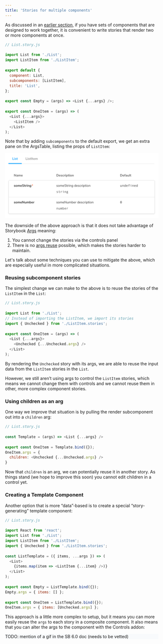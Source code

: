 ```yaml
---
title: 'Stories for multiple components'
---
```


As discussed in an [earlier section](../writing-stories/introduction#stories-for-two-or-more-components), if you have sets of components that are designed to work together, it is convenient to write stories that render two or more components at once.

```js
// List.story.js

import List from './List';
import ListItem from './ListItem';

export default {
  component: List,
  subcomponents: [ListItem],
  title: 'List',
};

export const Empty = (args) => <List {...args} />;

export const OneItem = (args) => (
  <List {...args}>
    <ListItem />
  </List>
);
```
Note that by adding `subcomponents` to the default export, we get an extra pane on the ArgsTable, listing the props of `ListItem`:

![Storybook story with subcomponent argstable](./argstable-subcomponents.png)

The downside of the above approach is that it does not take advantage of Storybook [Args](../writing-stories/args) meaning:

1. You cannot change the stories via the controls panel
2. There is no [args reuse](../writing-stories/introduction#using-args) possible, which makes the stories harder to maintain.

Let's talk about some techniques you can use to mitigate the above, which are especially useful in more complicated situations.

### Reusing subcomponent stories

The simplest change we can make to the above is to reuse the stories of the `ListItem` in the `List`:

```js
// List.story.js

import List from './List';
// Instead of importing the ListItem, we import its stories
import { Unchecked } from './ListItem.stories';

export const OneItem = (args) => (
  <List {...args}>
    <Unchecked {...Unchecked.args} />
  </List>
);
```

By rendering the `Unchecked` story with its args, we are able to reuse the input data from the `ListItem` stories in the `List`.

However, we still aren’t using args to control the `ListItem` stories, which means we cannot change them with controls and we cannot reuse them in other, more complex component stories.


### Using children as an arg

One way we improve that situation is by pulling the render subcomponent out into a `children` arg:

```js
// List.story.js

const Template = (args) => <List {...args} />

export const OneItem = Template.bind({});
OneItem.args = {
  children: <Unchecked {...Unchecked.args} />
}
```

Now that `children` is an arg, we can potentially reuse it in another story. As things stand (we hope to improve this soon) you cannot edit children in a control yet.

### Creating a Template Component

Another option that is more “data”-based is to create a special “story-generating” template component:

```js
// List.story.js

import React from 'react';
import List from './List';
import ListItem from './ListItem';
import { Unchecked } from './ListItem.stories';

const ListTemplate = ({ items, ...args }) => (
  <List>
    {items.map(item => <ListItem {...item} />)}
  </List>
);

export const Empty = ListTemplate.bind({});
Empty.args = { items: [] };

export const OneItem = ListTemplate.bind({});
OneItem.args = { items: [Unchecked.args] };
```

This approach is a little more complex to setup, but it means you can more easily reuse the `args` to each story in a composite component. It also means that you can alter the args to the component with the Controls addon:

<div style="background-color:#F8FAFC">
TODO: mention of a gif in the SB 6.0 doc (needs to be vetted)
</div>